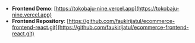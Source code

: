 - **Frontend Demo**: [https://tokobaju-nine.vercel.app](https://tokobaju-nine.vercel.app)
- **Frontend Repository**: [https://github.com/faukirijatul/ecommerce-frontend-react.git](https://github.com/faukirijatul/ecommerce-frontend-react.git)